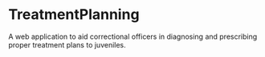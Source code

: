 # TreatmentPlanning
A web application to aid correctional officers in diagnosing and prescribing proper treatment plans to juveniles.
